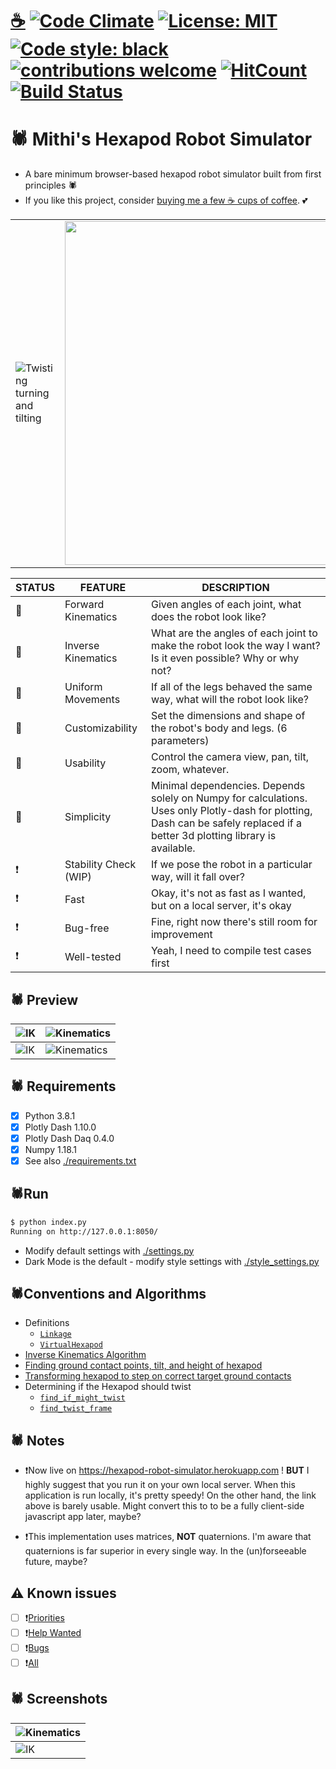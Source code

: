 # [☕](https://ko-fi.com/minimithi) [![Code Climate](https://codeclimate.com/github/mithi/hexapod-robot-simulator/badges/gpa.svg)](https://codeclimate.com/github/mithi/hexapod-robot-simulator) [![License: MIT](https://img.shields.io/badge/License-MIT-yellow.svg)](./LICENSE) [![Code style: black](https://img.shields.io/badge/code%20style-black-000000.svg)](https://github.com/psf/black) [![contributions welcome](https://img.shields.io/badge/contributions-welcome-brightgreen.svg?style=flat)](https://github.com/mithi/hexapod-robot-simulator/issues?q=is%3Aissue+is%3Aopen+label%3A%22help+wanted%22) [![HitCount](https://hits.dwyl.com/mithi/hexapod-robot-simulator.svg)](https://hits.dwyl.com/mithi/hexapod-robot-simulator) [![Build Status](https://travis-ci.com/mithi/hexapod-robot-simulator.svg?branch=master)](https://travis-ci.com/github/mithi/hexapod-robot-simulator)

# 🕷️ Mithi's Hexapod Robot Simulator

- A bare minimum browser-based hexapod robot simulator built from first principles 🕷️
- If you like this project, consider [buying me a few ☕ cups of coffee](https://ko-fi.com/minimithi). 💕

|  |  |  |  |
|---------|---------|---------|---------|
|![Twisting turning and tilting](https://mithi.github.io/robotics-blog/robot-only-x1.gif)|<img src="https://mithi.github.io/robotics-blog/v2-hexapod-1.gif" width="550"/>|<img src="https://mithi.github.io/robotics-blog/v2-hexapod-2.gif" width="500"/>|![Adjusting camera view](https://mithi.github.io/robotics-blog/robot-only-x2.gif)|

| STATUS | FEATURE   | DESCRIPTION  |
|---|-----------|--------------|
| 🎉 | Forward Kinematics | Given angles of each joint, what does the robot look like?|
| 🎉 | Inverse Kinematics | What are the angles of each joint to make the robot look the way I want? Is it even possible? Why or why not? |
| 🎉 | Uniform Movements | If all of the legs behaved the same way, what will the robot look like? |
| 🎉 | Customizability | Set the dimensions and shape of the robot's body and legs. (6 parameters) |
| 🎉 | Usability | Control the camera view, pan, tilt, zoom, whatever. |
| 🎉 | Simplicity | Minimal dependencies. Depends solely on Numpy for calculations. Uses only Plotly-dash for plotting, Dash can be safely replaced if a better 3d plotting library is available. |
| ❗ | Stability Check (WIP) | If we pose the robot in a particular way, will it fall over? |
| ❗ | Fast | Okay, it's not as fast as I wanted, but on a local server, it's okay |
| ❗ | Bug-free | Fine, right now there's still room for improvement |
| ❗ | Well-tested | Yeah, I need to compile test cases first |

## 🕷️ Preview

|![IK](https://mithi.github.io/robotics-blog/v2-ik-ui.gif)|![Kinematics](https://mithi.github.io/robotics-blog/v2-kinematics-ui.gif)|
|----|----|
| ![IK](https://mithi.github.io/robotics-blog/UI-1.gif) | ![Kinematics](https://mithi.github.io/robotics-blog/UI-2.gif) |

## 🕷️ Requirements

- [x] Python 3.8.1
- [x] Plotly Dash 1.10.0
- [x] Plotly Dash Daq 0.4.0
- [x] Numpy 1.18.1
- [x] See also [./requirements.txt](./requirements.txt)

## 🕷Run

```bash
$ python index.py
Running on http://127.0.0.1:8050/
```

- Modify default settings with [./settings.py](./settings.py)
- Dark Mode is the default - modify style settings with [./style_settings.py](./style_settings.py)

## 🕷️Conventions and Algorithms

- Definitions
  - [`Linkage`](./hexapod/linkage.py)
  - [`VirtualHexapod`](./hexapod/models.py#L238)
- [Inverse Kinematics Algorithm](./hexapod/ik_solver/README.md)
- [Finding ground contact points, tilt, and height of hexapod](./hexapod/ground_contact_solver.py#L45)
- [Transforming hexapod to step on correct target ground contacts](./hexapod/ik_solver/recompute_hexapod.py#L15)
- Determining if the Hexapod should twist
  - [`find_if_might_twist`](./hexapod/models.py#L228)
  - [`find_twist_frame`](./hexapod/models.py#L254)

## 🕷️ Notes

- ❗Now live on https://hexapod-robot-simulator.herokuapp.com ! **BUT** I highly suggest that you run it on your own local server. When this application is run locally, it's pretty speedy! On the other hand, the link above is barely usable. Might convert this to to be a fully client-side javascript app later, maybe?

- ❗This implementation uses matrices, **NOT** quaternions. I'm aware that quaternions is far superior in every single way. In the (un)forseeable future, maybe?

## ⚠️ Known issues

- [ ] ❗[Priorities](https://github.com/mithi/hexapod-robot-simulator/issues?q=is%3Aissue+is%3Aopen+label%3APRIORITY)
- [ ] ❗[Help Wanted](https://github.com/mithi/hexapod-robot-simulator/issues?q=is%3Aissue+is%3Aopen+label%3A%22help+wanted%22)
- [ ] ❗[Bugs](https://github.com/mithi/hexapod-robot-simulator/issues?q=is%3Aissue+is%3Aopen+label%3Abug)
- [ ] ❗[All](https://github.com/mithi/hexapod-robot-simulator/issues)

## 🕷️ Screenshots


| ![Kinematics](https://mithi.github.io/robotics-blog/v2-kinematics-screenshot.png)|
|---|
| ![IK](https://mithi.github.io/robotics-blog/v2-ik-screenshot.png)|
